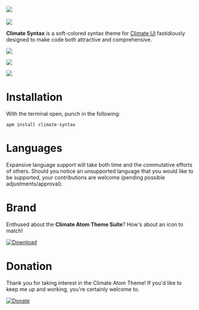 ![](https://raw.githubusercontent.com/jmcalaway/climate-syntax/master/climate-header.png)
---

![](https://raw.githubusercontent.com/jmcalaway/climate-syntax/master/theme-screenshot.png)

**Climate Syntax** is a soft-colored syntax theme for [Climate UI](https://github.com/jmcalaway/climate-ui) fastidiously designed to make code both attractive and comprehensive.

![](https://raw.githubusercontent.com/jmcalaway/climate-syntax/master/screenshot-sass.png)

![](https://raw.githubusercontent.com/jmcalaway/climate-syntax/master/screenshot-javascript.png)

![](https://raw.githubusercontent.com/jmcalaway/climate-syntax/master/screenshot-php.png)

# Installation
With the terminal open, punch in the following:

```shell
apm install climate-syntax
```

# Languages
Expansive language support will take both time and the commutative efforts of others. Should you notice an unsupported language that you would like to be supported, your contributions are welcome (pending possible adjustments/approval).

# Brand
Enthused about the **Climate Atom Theme Suite**? How's about an icon to match!

[![Download](https://raw.githubusercontent.com/jmcalaway/climate-syntax/master/download.png)](https://raw.githubusercontent.com/jmcalaway/climate-syntax/master/climate-dock-icon.png)

# Donation
Thank you for taking interest in the Climate Atom Theme! If you'd like to keep me up and working, you're certainly welcome to.

[![Donate](https://raw.githubusercontent.com/jmcalaway/climate-syntax/master/donate.png)](https://www.paypal.com/cgi-bin/webscr?cmd=_s-xclick&hosted_button_id=8ZV7PP9C8YCZE)